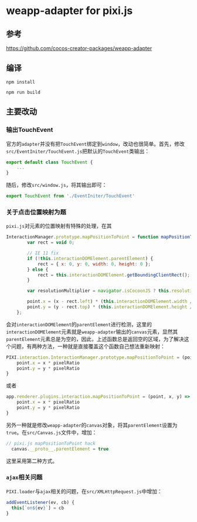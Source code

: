 # weapp-adapter for pixi.js

## 参考
https://github.com/cocos-creator-packages/weapp-adapter

## 编译

```
npm install
```

```
npm run build
```

## 主要改动

### 输出TouchEvent

官方的`adapter`并没有把`TouchEvent`绑定到`window`，改动也很简单。首先，修改`src/EventIniter/TouchEvent.js`把默认的`TouchEvent`类输出：
```javascript
export default class TouchEvent {
	...
}
```
随后，修改`src/window.js`，将其输出即可：

```javascript
export TouchEvent from './EventIniter/TouchEvent'
```

### 关于点击位置映射为题

`pixi.js`对元素的位置映射有特殊的处理，在其
```javascript
InteractionManager.prototype.mapPositionToPoint = function mapPositionToPoint(point, x, y) {
        var rect = void 0;

        // IE 11 fix
        if (!this.interactionDOMElement.parentElement) {
            rect = { x: 0, y: 0, width: 0, height: 0 };
        } else {
            rect = this.interactionDOMElement.getBoundingClientRect();
        }

        var resolutionMultiplier = navigator.isCocoonJS ? this.resolution : 1.0 / this.resolution;

        point.x = (x - rect.left) * (this.interactionDOMElement.width / rect.width) * resolutionMultiplier;
        point.y = (y - rect.top) * (this.interactionDOMElement.height / rect.height) * resolutionMultiplier;
    };
```
会对`interactionDOMElement`的`parentElement`进行检测，这里的`interactionDOMElement`元素就是`weapp-adapter`输出的`canvas`元素，显然其`parentElement`元素总是为空的，因此，上述函数总是返回空的区域，为了解决这个问题，有两种方法，一种就是直接覆盖这个函数自己想法重新映射：
```javascript
PIXI.interaction.InteractionManager.prototype.mapPositionToPoint = (point, x, y) => {
    point.x = x * pixelRatio
    point.y = y * pixelRatio
}
```
或者
```javascript
app.renderer.plugins.interaction.mapPositionToPoint = (point, x, y) => {
    point.x = x * pixelRatio
    point.y = y * pixelRatio
}
```
另外一种就是修改`weapp-adapter`的`canvas`对象，将其`parentElement`设置为`true`。在`src/Canvas.js`文件中，增加：
```javascript
// pixi.js mapPositionToPoint hack
  canvas.__proto__.parentElement = true
```
这里采用第二种方式。

### `ajax`相关问题

`PIXI.loader`与`ajax`相关的问题，在`src/XMLHttpRequest.js`中增加：
```javascript
addEventListener(ev, cb) {
  this[`on${ev}`] = cb
}
```